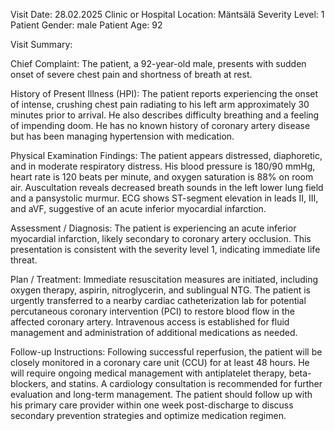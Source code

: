 Visit Date: 28.02.2025
Clinic or Hospital Location: Mäntsälä
Severity Level: 1
Patient Gender: male
Patient Age: 92

Visit Summary:

Chief Complaint: The patient, a 92-year-old male, presents with sudden onset of severe chest pain and shortness of breath at rest.

History of Present Illness (HPI): The patient reports experiencing the onset of intense, crushing chest pain radiating to his left arm approximately 30 minutes prior to arrival. He also describes difficulty breathing and a feeling of impending doom. He has no known history of coronary artery disease but has been managing hypertension with medication.

Physical Examination Findings: The patient appears distressed, diaphoretic, and in moderate respiratory distress. His blood pressure is 180/90 mmHg, heart rate is 120 beats per minute, and oxygen saturation is 88% on room air. Auscultation reveals decreased breath sounds in the left lower lung field and a pansystolic murmur. ECG shows ST-segment elevation in leads II, III, and aVF, suggestive of an acute inferior myocardial infarction.

Assessment / Diagnosis: The patient is experiencing an acute inferior myocardial infarction, likely secondary to coronary artery occlusion. This presentation is consistent with the severity level 1, indicating immediate life threat.

Plan / Treatment: Immediate resuscitation measures are initiated, including oxygen therapy, aspirin, nitroglycerin, and sublingual NTG. The patient is urgently transferred to a nearby cardiac catheterization lab for potential percutaneous coronary intervention (PCI) to restore blood flow in the affected coronary artery. Intravenous access is established for fluid management and administration of additional medications as needed.

Follow-up Instructions: Following successful reperfusion, the patient will be closely monitored in a coronary care unit (CCU) for at least 48 hours. He will require ongoing medical management with antiplatelet therapy, beta-blockers, and statins. A cardiology consultation is recommended for further evaluation and long-term management. The patient should follow up with his primary care provider within one week post-discharge to discuss secondary prevention strategies and optimize medication regimen.